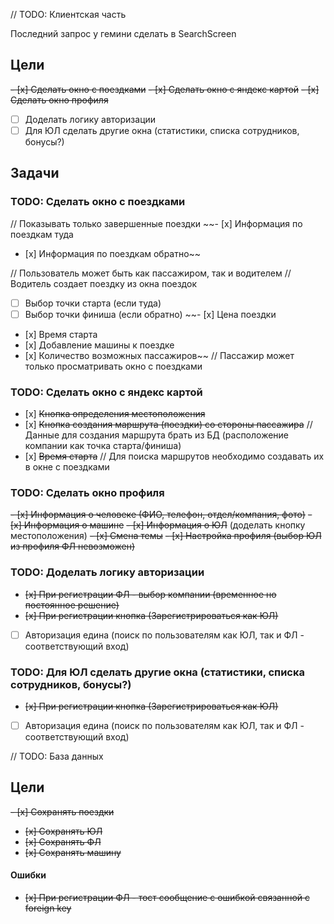 // TODO: Клиентская часть

Последний запрос у гемини сделать в SearchScreen

## Цели
~~- [х] Сделать окно с поездками~~
~~- [х] Сделать окно с яндекс картой~~
~~- [х] Сделать окно профиля~~
- [ ] Доделать логику авторизации
- [ ] Для ЮЛ сделать другие окна (статистики, списка сотрудников, бонусы?)

## Задачи

### TODO: Сделать окно с поездками
// Показывать только завершенные поездки
~~- [х] Информация по поездкам туда
- [х] Информация по поездкам обратно~~

// Пользователь может быть как пассажиром, так и водителем
// Водитель создает поездку из окна поездок
- [ ] Выбор точки старта (если туда)
- [ ] Выбор точки финиша (если обратно)
~~- [х] Цена поездки
- [х] Время старта
- [х] Добавление машины к поездке
- [х] Количество возможных пассажиров~~
  // Пассажир может только просматривать окно с поездками

### TODO: Сделать окно с яндекс картой
- [х] ~~Кнопка определения местоположения~~
- [х] ~~Кнопка создания маршрута (поездки) со стороны пассажира~~
  // Данные для создания маршрута брать из БД (расположение компании как точка старта/финиша)
- [х] ~~Время старта~~
// Для поиска маршрутов необходимо создавать их в окне с поездками

### TODO: Сделать окно профиля
~~- [х] Информация о человеке (ФИО, телефон, отдел/компания, фото)~~
~~- [х] Информация о машине~~
~~- [х] Информация о ЮЛ~~ (доделать кнопку местоположения)
~~- [х] Смена темы~~
~~- [х] Настройка профиля (выбор ЮЛ из профиля ФЛ невозможен)~~

### TODO: Доделать логику авторизации
- ~~[х] При регистрации ФЛ - выбор компании (временное но постоянное решение)~~
- ~~[x] При регистрации кнопка (Зарегистрироваться как ЮЛ)~~
- [ ] Авторизация едина (поиск по пользователям как ЮЛ, так и ФЛ - соответствующий вход)

### TODO: Для ЮЛ сделать другие окна (статистики, списка сотрудников, бонусы?)
- ~~[x] При регистрации кнопка (Зарегистрироваться как ЮЛ)~~
- [ ] Авторизация едина (поиск по пользователям как ЮЛ, так и ФЛ - соответствующий вход)



// TODO: База данных

## Цели
~~- [х] Сохранять поездки~~
- ~~[x] Сохранять ЮЛ~~
- ~~[х] Сохранять ФЛ~~
- ~~[х] Сохранять машину~~
    
#### Ошибки
- ~~[х] При регистрации ФЛ - тост сообщение с ошибкой связанной с foreign key~~